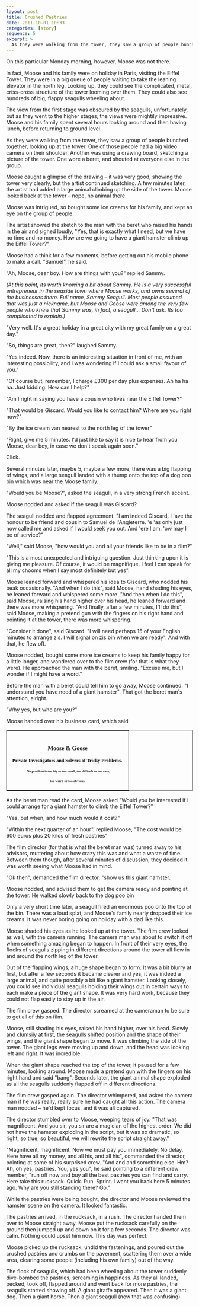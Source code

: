 ```yaml
---
layout: post
title: Crushed Pastries
date: 2011-10-01 10:33
categories: [story]
sequence: 5
excerpt: >
  As they were walking from the tower, they saw a group of people bunched together, looking up at the tower. One of those people had a big video camera on their shoulder. Another was using a drawing board, sketching a picture of the tower. One wore a beret, and shouted at everyone else in the group.
---
```

On this particular Monday morning, however, Moose was not there.

In fact, Moose and his family were on holiday in Paris, visiting the Eiffel Tower. They were in a big queue of people waiting to take the leaning elevator in the north leg. Looking up, they could see the complicated, metal, criss-cross structure of the tower looming over them. They could also see hundreds of big, flappy seagulls wheeling about.

The view from the first stage was obscured by the seagulls, unfortunately, but as they went to the higher stages, the views were mightily impressive. Moose and his family spent several hours looking around and then having lunch, before returning to ground level.

As they were walking from the tower, they saw a group of people bunched together, looking up at the tower. One of those people had a big video camera on their shoulder. Another was using a drawing board, sketching a picture of the tower. One wore a beret, and shouted at everyone else in the group.

Moose caught a glimpse of the drawing – it was very good, showing the tower very clearly, but the artist continued sketching. A few minutes later, the artist had added a large animal climbing up the side of the tower. Moose looked back at the tower – nope, no animal there.

Moose was intrigued, so bought some ice creams for his family, and kept an eye on the group of people.

The artist showed the sketch to the man with the beret who raised his hands in the air and sighed loudly, "Yes, that is exactly what I need, but we have no time and no money. How are we going to have a giant hamster climb up the Eiffel Tower?"

Moose had a think for a few moments, before getting out his mobile phone to make a call. "Samuel", he said.

"Ah, Moose, dear boy. How are things with you?" replied Sammy.

_(At this point, its worth knowing a bit about Sammy. He is a very successful entrepreneur in the seaside town where Moose works, and owns several of the businesses there. Full name, Sammy Seagull. Most people assumed that was just a nickname, but Moose and Goose were among the very few people who knew that Sammy was, in fact, a seagull... Don't ask. Its too complicated to explain.)_

"Very well. It's a great holiday in a great city with my great family on a great day."

"So, things are great, then?" laughed Sammy.

"Yes indeed. Now, there is an interesting situation in front of me, with an interesting possibility, and I was wondering if I could ask a small favour of you."

"Of course but, remember, I charge £300 per day plus expenses. Ah ha ha ha. Just kidding. How can I help?"

"Am I right in saying you have a cousin who lives near the Eiffel Tower?"

"That would be Giscard. Would you like to contact him? Where are you right now?"

"By the ice cream van nearest to the north leg of the tower"

"Right, give me 5 minutes. I'd just like to say it is nice to hear from you Moose, dear boy, in case we don't speak again soon."

Click.

Several minutes later, maybe 5, maybe a few more, there was a big flapping of wings, and a large seagull landed with a thump onto the top of a dog poo bin which was near the Moose family.

"Would you be Moose?", asked the seagull, in a very strong French accent.

Moose nodded and asked if the seagull was Giscard?

The seagull nodded and flapped agreement. "I am indeed Giscard. I 'ave the honour to be friend and cousin to Samuel de l'Angleterre. 'e 'as only just now called me and asked if I would seek you out. And 'ere I am. 'ow may I be of service?"

"Well," said Moose, "how would you and all your friends like to be in a film?"

"This is a most unexpected and intriguing question. Just thinking upon it is giving me pleasure. Of course, it would be magnifique. I feel I can speak for all my chooms when I say most definitely but yes".

Moose leaned forward and whispered his idea to Giscard, who nodded his beak occasionally. "And when I do this", said Moose, hand shading his eyes, he leaned forward and whispered some more. "And then when I do this", said Moose, raising his hand higher over his head, he leaned forward and there was more whispering. "And finally, after a few minutes, I'll do this", said Moose, making a pretend gun with the fingers on his right hand and pointing it at the tower, there was more whispering.

"Consider it done", said Giscard. "I will need perhaps 15 of your English minutes to arrange zis. I will signal on zis bin when we are ready". And with that, he flew off.

Moose nodded, bought some more ice creams to keep his family happy for a little longer, and wandered over to the film crew (for that is what they were). He approached the man with the beret, smiling. "Excuse me, but I wonder if I might have a word."

Before the man with a beret could tell him to go away, Moose continued. "I understand you have need of a giant hamster". That got the beret man's attention, alright.

"Why yes, but who are you?"

Moose handed over his business card, which said
<div>
<table border="1" cellspacing="0" cellpadding="0">
<tbody>
<tr>
<td><strong> </strong>
<p style="text-align:center;"><strong><span style="font-family:Tahoma;font-size:medium;">Moose &amp; Goose</span></strong></p>
<p style="text-align:center;"><strong><span style="font-family:Tahoma;font-size:small;">  Private Investigators </span></strong><strong><span style="font-family:Tahoma;font-size:small;">and </span></strong><strong><span style="font-family:Tahoma;font-size:small;">Solvers of Tricky Problems.  </span></strong><strong><span style="font-family:Tahoma;font-size:xx-small;"> </span></strong></p>
<p style="text-align:center;"><strong><span style="font-family:Tahoma;font-size:xx-small;">  No problem is too big or too small, t</span></strong><strong><span style="font-family:Tahoma;font-size:xx-small;">oo difficult or too easy,</span></strong></p>
<p style="text-align:center;"><strong><span style="font-family:Tahoma;font-size:xx-small;">too weird or too obvious.</span></strong></p>
<p style="text-align:center;"></p>
</td>
</tr>
</tbody>
</table>
</div>

As the beret man read the card, Moose asked "Would you be interested if I could arrange for a giant hamster to climb the Eiffel Tower?"

"Yes, but when, and how much would it cost?"

"Within the next quarter of an hour", replied Moose, "The cost would be 600 euros plus 20 kilos of fresh pastries"

The film director (for that is what the beret man was) turned away to his advisors, muttering about how crazy this was and what a waste of time. Between them though, after several minutes of discussion, they decided it was worth seeing what Moose had in mind.

"Ok then", demanded the film director, "show us this giant hamster.

Moose nodded, and advised them to get the camera ready and pointing at the tower. He walked slowly back to the dog poo bin

Only a very short time later, a seagull fired an enormous poo onto the top of the bin. There was a loud splat, and Moose's family nearly dropped their ice creams. It was never boring going on holiday with a dad like this.

Moose shaded his eyes as he looked up at the tower. The film crew looked as well, with the camera running. The camera man was about to switch it off when something amazing began to happen. In front of their very eyes, the flocks of seagulls zipping in different directions around the tower all flew in and around the north leg of the tower.

Out of the flapping wings, a huge shape began to form. It was a bit blurry at first, but after a few seconds it became clearer and yes, it was indeed a large animal, and quite possibly a bit like a giant hamster. Looking closely, you could see individual seagulls holding their wings out in certain ways to each make a piece of the giant shape. It was very hard work, because they could not flap easily to stay up in the air.

The film crew gasped. The director screamed at the cameraman to be sure to get all of this on film.

Moose, still shading his eyes, raised his hand higher, over his head. Slowly and clumsily at first, the seagulls shifted position and the shape of their wings, and the giant shape began to move. It was climbing the side of the tower. The giant legs were moving up and down, and the head was looking left and right. It was incredible.

When the giant shape reached the top of the tower, it paused for a few minutes, looking around. Moose made a pretend gun with the fingers on his right hand and said "bang". Seconds later, the giant animal shape exploded as all the seagulls suddenly flapped off in different directions.

The film crew gasped again. The director whimpered, and asked the camera man if he was really, really sure he had caught all this action. The camera man nodded – he'd kept focus, and it was all captured.

The director stumbled over to Moose, weeping tears of joy. "That was magnificent. And you sir, you sir are a magician of the highest order. We did not have the hamster exploding in the script, but it was so dramatic, so right, so true, so beautiful, we will rewrite the script straight away."

"Magnificent, magnificent. Now we must pay you immediately. No delay. Here have all my money, and all his, and all his", commanded the director, pointing at some of his surprised crew. "And and and something else. Hm? Ah, oh yes, pastries. You, yes you", he said pointing to a different crew member, "run off now and buy all the best pastries you can find and carry. Here take this rucksack. Quick. Run. Sprint. I want you back here 5 minutes ago. Why are you still standing there? Go."

While the pastries were being bought, the director and Moose reviewed the hamster scene on the camera. It looked fantastic.

The pastries arrived, in the rucksack, in a rush. The director handed them over to Moose straight away. Moose put the rucksack carefully on the ground then jumped up and down on it for a few seconds. The director was calm. Nothing could upset him now. This day was perfect.

Moose picked up the rucksack, undid the fastenings, and poured out the crushed pastries and crumbs on the pavement, scattering them over a wide area, clearing some people (including his own family) out of the way.

The flock of seagulls, which had been wheeling about the tower suddenly dive-bombed the pastries, screaming in happiness. As they all landed, pecked, took off, flapped around and went back for more pastries, the seagulls started showing off. A giant giraffe appeared. Then it was a giant dog. Then a giant horse. Then a giant seagull (now that was confusing).
